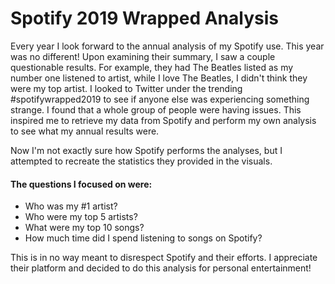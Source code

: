 # Spotify 2019 Wrapped Analysis

Every year I look forward to the annual analysis of my Spotify use. This year was no different! 
Upon examining their summary, I saw a couple questionable results. For example, they had The Beatles listed as my number one listened to artist, while I love The Beatles, I didn't think they were my top artist. I looked to Twitter under the trending #spotifywrapped2019 to see if anyone else was experiencing something strange. I found that a whole group of people were having issues. This inspired me to retrieve my data from Spotify and perform my own analysis to see what my annual results were. 


Now I'm not exactly sure how Spotify performs the analyses, but I attempted to recreate the statistics they provided in the visuals.

#### The questions I focused on were:

- Who was my #1 artist?
- Who were my top 5 artists?
- What were my top 10 songs?
- How much time did I spend listening to songs on Spotify?



This is in no way meant to disrespect Spotify and their efforts. I appreciate their platform and decided to do this analysis for personal entertainment!
